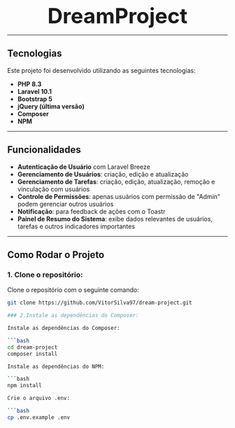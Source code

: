 <p align="center">
  <strong style="font-size: 3rem;">DreamProject</strong>
</p>

---

## Tecnologias

Este projeto foi desenvolvido utilizando as seguintes tecnologias:

- **PHP 8.3**
- **Laravel 10.1**
- **Bootstrap 5**
- **jQuery (última versão)**
- **Composer**
- **NPM**

---

## Funcionalidades

- **Autenticação de Usuário** com Laravel Breeze
- **Gerenciamento de Usuários**: criação, edição e atualização
- **Gerenciamento de Tarefas**: criação, edição, atualização, remoção e vinculação com usuários
- **Controle de Permissões**: apenas usuários com permissão de "Admin" podem gerenciar outros usuários
- **Notificação**: para feedback de ações com o Toastr
- **Painel de Resumo do Sistema**: exibe dados relevantes de usuários, tarefas e outros indicadores importantes

---

## Como Rodar o Projeto

### 1. Clone o repositório:

Clone o repositório com o seguinte comando:

```bash
git clone https://github.com/VitorSilva97/dream-project.git

### 2.Instale as dependências do Composer:

Instale as dependências do Composer:

```bash
cd dream-project
composer install

Instale as dependências do NPM:

```bash
npm install

Crie o arquivo .env:

```bash
cp .env.example .env
